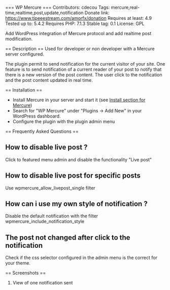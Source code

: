 === WP Mercure ===
Contributors: cdecou
Tags: mercure,real-time,realtime,post,update,notification
Donate link: https://www.tipeeestream.com/amorfx/donation
Requires at least: 4.9
Tested up to: 5.4.2
Requires PHP: 7.1.3
Stable tag: 0.1
License: GPL

Add WordPress integration of Mercure protocol and add realtime post modification.

== Description ==
Used for developer or non developer with a Mercure server configured.

The plugin permit to send notification for the current visitor of your site.
One feature is to send notification of a current reader of your post to notify that there is a new version of the post content. The user click to the notification and the post content updated in real time.


== Installation ==
- Install Mercure in your server and start it (see [Install section for Mercure](https://mercure.rocks/docs/hub/install))
- Search for \"WP Mercure\" under \"Plugins → Add New\" in your WordPress dashboard.
- Configure the plugin with the plugin admin menu

== Frequently Asked Questions ==
## How to disable live post ?
Click to featured menu admin and disable the functionality \"Live post\"

## How to disable live post for specific posts
Use wpmercure_allow_livepost_single filter

## How can i use my own style of notification ?
Disable the default notification with the filter wpmercure_include_notification_style

## The post not changed after click to the notification
Check if the css selector configured in the admin menu is the correct for your theme.

== Screenshots ==
1. View of one notification sent
